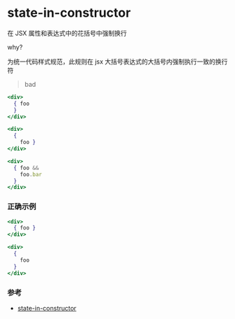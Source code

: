 # state-in-constructor

在 JSX 属性和表达式中的花括号中强制换行

why?

为统一代码样式规范，此规则在 jsx 大括号表达式的大括号内强制执行一致的换行符
> bad

```jsx
<div>
  { foo
  }
</div>

<div>
  {
    foo }
</div>

<div>
  { foo &&
    foo.bar
  }
</div>
```

### 正确示例

```jsx
<div>
  { foo }
</div>

<div>
  {
    foo
  }
</div>
```

### 参考

- [state-in-constructor](https://github.com/jsx-eslint/eslint-plugin-react/blob/c42b624d0fb9ad647583a775ab9751091eec066f/docs/rules/state-in-constructor)
